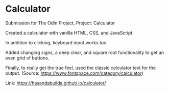 # Calculator

Submission for The Odin Project, Project: Calculator

Created a calculator with vanilla HTML, CSS, and JavaScript.

In addition to clicking, keyboard input works too.

Added changing signs, a deep clear, and square root functionality to get an even grid of buttons.

Finally, to really get the true feel, used the classic calculator text for the output. (Source: https://www.fontspace.com/category/calculator)

Link: https://hasandabuilda.github.io/calculator/